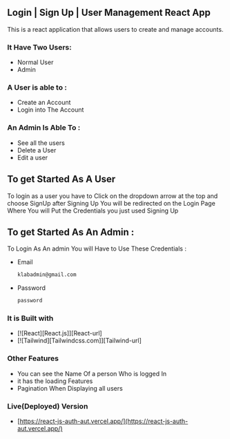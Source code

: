 ## Login | Sign Up | User Management React App

This is a react application that allows users to create and manage accounts.

### It Have Two Users:

- Normal User
- Admin

### A User is able to :

- Create an Account
- Login into The Account

### An Admin Is Able To :

- See all the users
- Delete a User
- Edit a user

## To get Started As A User

To login as a user you have to Click on the dropdown arrow at the top and choose SignUp
after Signing Up You will be redirected on the Login Page Where You will Put the Credentials you just used Signing Up

## To get Started As An Admin :

To Login As An admin You will Have to Use These Credentials :

- Email

  ```sh
  klabadmin@gmail.com
  ```

- Password
  ```sh
  password
  ```

### It is Built with

- [![React][React.js]][React-url]
- [![Tailwind][Tailwindcss.com]][Tailwind-url]

### Other Features

- You can see the Name Of a person Who is logged In
- it has the loading Features
- Pagination When Displaying all users

### Live(Deployed) Version

- [https://react-js-auth-aut.vercel.app/](https://react-js-auth-aut.vercel.app/)
